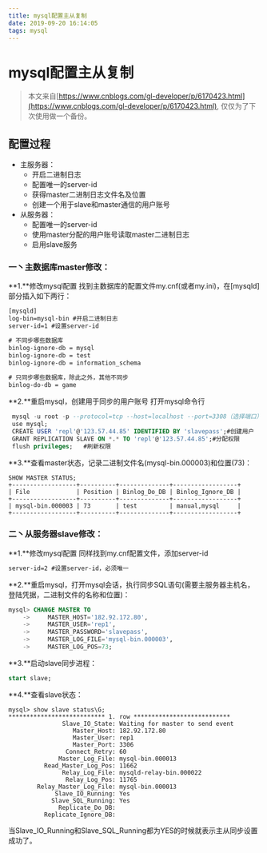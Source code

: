 ```yaml
---
title: mysql配置主从复制
date: 2019-09-20 16:14:05
tags: mysql
---
```


# mysql配置主从复制
> 本文来自[https://www.cnblogs.com/gl-developer/p/6170423.html](https://www.cnblogs.com/gl-developer/p/6170423.html), 仅仅为了下次使用做一个备份。

<!--more-->

## 配置过程
- 主服务器：
	- 开启二进制日志
	- 配置唯一的server-id
	- 获得master二进制日志文件名及位置
	- 创建一个用于slave和master通信的用户账号
- 从服务器：
	- 配置唯一的server-id
	- 使用master分配的用户账号读取master二进制日志
	- 启用slave服务
### 一丶主数据库master修改：
**1.**修改mysql配置
找到主数据库的配置文件my.cnf(或者my.ini)，在[mysqld]部分插入如下两行：
```xml
[mysqld]
log-bin=mysql-bin #开启二进制日志
server-id=1 #设置server-id

# 不同步哪些数据库  
binlog-ignore-db = mysql  
binlog-ignore-db = test  
binlog-ignore-db = information_schema  
  
# 只同步哪些数据库，除此之外，其他不同步  
binlog-do-db = game  
```
**2.**重启mysql，创建用于同步的用户账号
打开mysql命令行
```sql
 mysql -u root -p --protocol=tcp --host=localhost --port=3308（选择端口）
 use mysql;
 CREATE USER 'repl'@'123.57.44.85' IDENTIFIED BY 'slavepass';#创建用户
 GRANT REPLICATION SLAVE ON *.* TO 'repl'@'123.57.44.85';#分配权限
 flush privileges;   #刷新权限
```
**3.**查看master状态，记录二进制文件名(mysql-bin.000003)和位置(73)：
```
SHOW MASTER STATUS;
+------------------+----------+--------------+------------------+
| File             | Position | Binlog_Do_DB | Binlog_Ignore_DB |
+------------------+----------+--------------+------------------+
| mysql-bin.000003 | 73       | test         | manual,mysql     |
+------------------+----------+--------------+------------------+
```
### 二丶从服务器slave修改：
**1.**修改mysql配置
同样找到my.cnf配置文件，添加server-id
```xml
server-id=2 #设置server-id，必须唯一
```
**2.**重启mysql，打开mysql会话，执行同步SQL语句(需要主服务器主机名，登陆凭据，二进制文件的名称和位置)：
```sql
mysql> CHANGE MASTER TO
    ->     MASTER_HOST='182.92.172.80',
    ->     MASTER_USER='rep1',
    ->     MASTER_PASSWORD='slavepass',
    ->     MASTER_LOG_FILE='mysql-bin.000003',
    ->     MASTER_LOG_POS=73;
```
**3.**启动slave同步进程：
```sql
start slave;
```
**4.**查看slave状态：
```
mysql> show slave status\G;
*************************** 1. row ***************************
               Slave_IO_State: Waiting for master to send event
                  Master_Host: 182.92.172.80
                  Master_User: rep1
                  Master_Port: 3306
                Connect_Retry: 60
              Master_Log_File: mysql-bin.000013
          Read_Master_Log_Pos: 11662
               Relay_Log_File: mysqld-relay-bin.000022
                Relay_Log_Pos: 11765
        Relay_Master_Log_File: mysql-bin.000013
             Slave_IO_Running: Yes
            Slave_SQL_Running: Yes
              Replicate_Do_DB: 
          Replicate_Ignore_DB: 
```
当Slave_IO_Running和Slave_SQL_Running都为YES的时候就表示主从同步设置成功了。
